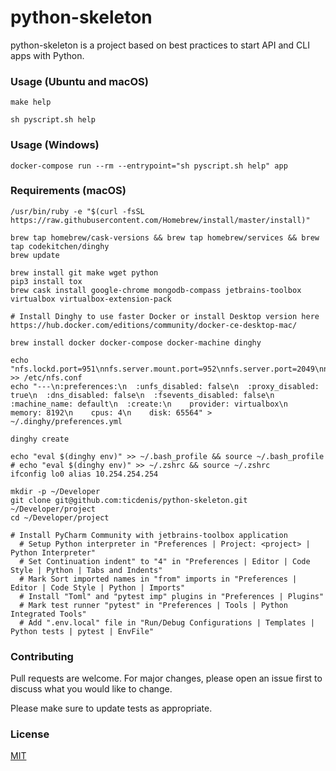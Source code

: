 # python-skeleton

python-skeleton is a project based on best practices to start API and CLI apps with Python.

### Usage (Ubuntu and macOS)

```shell
make help

sh pyscript.sh help
```

### Usage (Windows)

```shell
docker-compose run --rm --entrypoint="sh pyscript.sh help" app
```

### Requirements (macOS)

```shell
/usr/bin/ruby -e "$(curl -fsSL https://raw.githubusercontent.com/Homebrew/install/master/install)"

brew tap homebrew/cask-versions && brew tap homebrew/services && brew tap codekitchen/dinghy 
brew update

brew install git make wget python
pip3 install tox
brew cask install google-chrome mongodb-compass jetbrains-toolbox virtualbox virtualbox-extension-pack

# Install Dinghy to use faster Docker or install Desktop version here https://hub.docker.com/editions/community/docker-ce-desktop-mac/

brew install docker docker-compose docker-machine dinghy

echo "nfs.lockd.port=951\nnfs.server.mount.port=952\nnfs.server.port=2049\nnfs.server.rquota.port=953\nnfs.statd.port=954" >> /etc/nfs.conf
echo "---\n:preferences:\n  :unfs_disabled: false\n  :proxy_disabled: true\n  :dns_disabled: false\n  :fsevents_disabled: false\n  :machine_name: default\n  :create:\n    provider: virtualbox\n    memory: 8192\n    cpus: 4\n    disk: 65564" > ~/.dinghy/preferences.yml

dinghy create

echo "eval $(dinghy env)" >> ~/.bash_profile && source ~/.bash_profile
# echo "eval $(dinghy env)" >> ~/.zshrc && source ~/.zshrc
ifconfig lo0 alias 10.254.254.254

mkdir -p ~/Developer
git clone git@github.com:ticdenis/python-skeleton.git ~/Developer/project
cd ~/Developer/project

# Install PyCharm Community with jetbrains-toolbox application
  # Setup Python interpreter in "Preferences | Project: <project> | Python Interpreter"
  # Set Continuation indent" to "4" in "Preferences | Editor | Code Style | Python | Tabs and Indents"
  # Mark Sort imported names in "from" imports in "Preferences | Editor | Code Style | Python | Imports"
  # Install "Toml" and "pytest imp" plugins in "Preferences | Plugins"
  # Mark test runner "pytest" in "Preferences | Tools | Python Integrated Tools"
  # Add ".env.local" file in "Run/Debug Configurations | Templates | Python tests | pytest | EnvFile"
```

### Contributing

Pull requests are welcome. For major changes, please open an issue first to discuss what you would like to change.

Please make sure to update tests as appropriate.

### License

[MIT](https://github.com/ticdenis/python-skeleton/blob/master/LICENSE)

